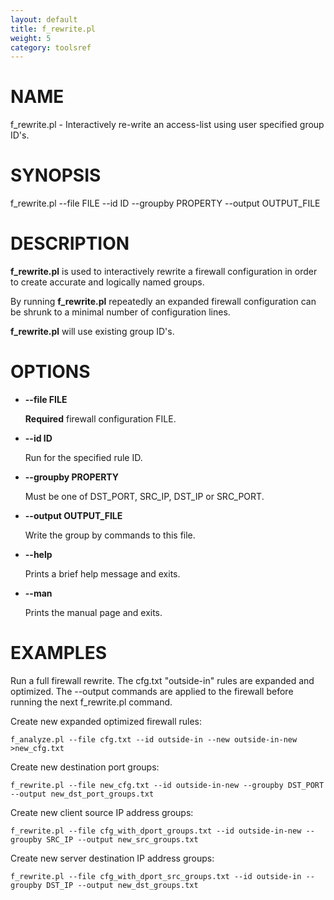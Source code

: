 ```yaml
---
layout: default
title: f_rewrite.pl
weight: 5
category: toolsref
---
```


# NAME


f\_rewrite.pl  -  Interactively re-write an access-list using user specified group ID's.


# SYNOPSIS


f\_rewrite.pl --file FILE --id ID --groupby PROPERTY --output OUTPUT\_FILE


# DESCRIPTION


__f\_rewrite.pl__ is used to interactively rewrite a firewall configuration in order to
create accurate and logically named groups.


By running __f\_rewrite.pl__ repeatedly an expanded firewall configuration can be shrunk
to a minimal number of configuration lines.


__f\_rewrite.pl__ will use existing group ID's.


# OPTIONS


- __\--file FILE__


    __Required__ firewall configuration FILE. 
    

- __\--id ID__


    Run for the specified rule ID.
    

- __\--groupby PROPERTY__


    Must be one of DST\_PORT, SRC\_IP, DST\_IP or SRC\_PORT.
    

- __\--output OUTPUT\_FILE__


    Write the group by commands to this file.
    

- __\--help__


    Prints a brief help message and exits.
    

- __\--man__


    Prints the manual page and exits.
    

# EXAMPLES


Run a full firewall rewrite. The cfg.txt "outside-in" rules are expanded and optimized. 
The --output commands are applied to the firewall before running the next f\_rewrite.pl
command.


Create new expanded optimized firewall rules:


    f_analyze.pl --file cfg.txt --id outside-in --new outside-in-new >new_cfg.txt
  

Create new destination port groups:


    f_rewrite.pl --file new_cfg.txt --id outside-in-new --groupby DST_PORT --output new_dst_port_groups.txt
  

Create new client source IP address groups:


    f_rewrite.pl --file cfg_with_dport_groups.txt --id outside-in-new --groupby SRC_IP --output new_src_groups.txt
  

Create new server destination IP address groups:


    f_rewrite.pl --file cfg_with_dport_src_groups.txt --id outside-in --groupby DST_IP --output new_dst_groups.txt
  
